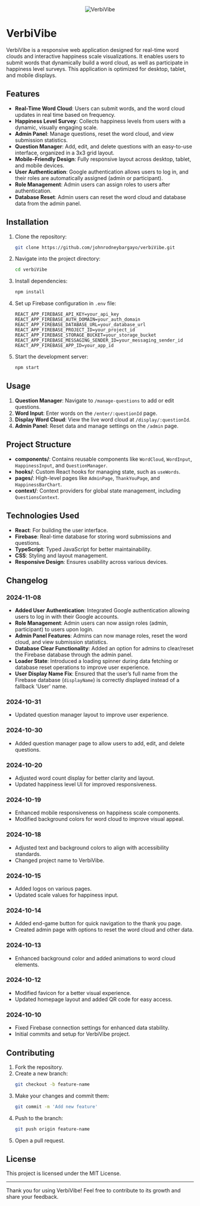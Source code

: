 <div style="display: flex; justify-content: center; align-items: center;">
  <img src="https://github.com/user-attachments/assets/d8ea19e1-c949-4e48-b88b-17712eb940bc" alt="VerbiVibe" />
</div>

# VerbiVibe

VerbiVibe is a responsive web application designed for real-time word clouds and interactive happiness scale visualizations. It enables users to submit words that dynamically build a word cloud, as well as participate in happiness level surveys. This application is optimized for desktop, tablet, and mobile displays.

## Features

- **Real-Time Word Cloud**: Users can submit words, and the word cloud updates in real time based on frequency.
- **Happiness Level Survey**: Collects happiness levels from users with a dynamic, visually engaging scale.
- **Admin Panel**: Manage questions, reset the word cloud, and view submission statistics.
- **Question Manager**: Add, edit, and delete questions with an easy-to-use interface, organized in a 3x3 grid layout.
- **Mobile-Friendly Design**: Fully responsive layout across desktop, tablet, and mobile devices.
- **User Authentication**: Google authentication allows users to log in, and their roles are automatically assigned (admin or participant).
- **Role Management**: Admin users can assign roles to users after authentication.
- **Database Reset**: Admin users can reset the word cloud and database data from the admin panel.

## Installation

1. Clone the repository:
    ```bash
    git clone https://github.com/johnrodneybargayo/verbiVibe.git
    ```
2. Navigate into the project directory:
    ```bash
    cd verbiVibe
    ```
3. Install dependencies:
    ```bash
    npm install
    ```
4. Set up Firebase configuration in `.env` file:
    ```plaintext
    REACT_APP_FIREBASE_API_KEY=your_api_key
    REACT_APP_FIREBASE_AUTH_DOMAIN=your_auth_domain
    REACT_APP_FIREBASE_DATABASE_URL=your_database_url
    REACT_APP_FIREBASE_PROJECT_ID=your_project_id
    REACT_APP_FIREBASE_STORAGE_BUCKET=your_storage_bucket
    REACT_APP_FIREBASE_MESSAGING_SENDER_ID=your_messaging_sender_id
    REACT_APP_FIREBASE_APP_ID=your_app_id
    ```
5. Start the development server:
    ```bash
    npm start
    ```

## Usage

1. **Question Manager**: Navigate to `/manage-questions` to add or edit questions.
2. **Word Input**: Enter words on the `/enter/:questionId` page.
3. **Display Word Cloud**: View the live word cloud at `/display/:questionId`.
4. **Admin Panel**: Reset data and manage settings on the `/admin` page.

## Project Structure

- **components/**: Contains reusable components like `WordCloud`, `WordInput`, `HappinessInput`, and `QuestionManager`.
- **hooks/**: Custom React hooks for managing state, such as `useWords`.
- **pages/**: High-level pages like `AdminPage`, `ThankYouPage`, and `HappinessBarChart`.
- **context/**: Context providers for global state management, including `QuestionsContext`.

## Technologies Used

- **React**: For building the user interface.
- **Firebase**: Real-time database for storing word submissions and questions.
- **TypeScript**: Typed JavaScript for better maintainability.
- **CSS**: Styling and layout management.
- **Responsive Design**: Ensures usability across various devices.

## Changelog

### 2024-11-08
- **Added User Authentication**: Integrated Google authentication allowing users to log in with their Google accounts.
- **Role Management**: Admin users can now assign roles (admin, participant) to users upon login.
- **Admin Panel Features**: Admins can now manage roles, reset the word cloud, and view submission statistics.
- **Database Clear Functionality**: Added an option for admins to clear/reset the Firebase database through the admin panel.
- **Loader State**: Introduced a loading spinner during data fetching or database reset operations to improve user experience.
- **User Display Name Fix**: Ensured that the user’s full name from the Firebase database (`displayName`) is correctly displayed instead of a fallback 'User' name.

### 2024-10-31
- Updated question manager layout to improve user experience.

### 2024-10-30
- Added question manager page to allow users to add, edit, and delete questions.

### 2024-10-20
- Adjusted word count display for better clarity and layout.
- Updated happiness level UI for improved responsiveness.

### 2024-10-19
- Enhanced mobile responsiveness on happiness scale components.
- Modified background colors for word cloud to improve visual appeal.

### 2024-10-18
- Adjusted text and background colors to align with accessibility standards.
- Changed project name to VerbiVibe.

### 2024-10-15
- Added logos on various pages.
- Updated scale values for happiness input.

### 2024-10-14
- Added end-game button for quick navigation to the thank you page.
- Created admin page with options to reset the word cloud and other data.

### 2024-10-13
- Enhanced background color and added animations to word cloud elements.

### 2024-10-12
- Modified favicon for a better visual experience.
- Updated homepage layout and added QR code for easy access.

### 2024-10-10
- Fixed Firebase connection settings for enhanced data stability.
- Initial commits and setup for VerbiVibe project.

## Contributing

1. Fork the repository.
2. Create a new branch:
    ```bash
    git checkout -b feature-name
    ```
3. Make your changes and commit them:
    ```bash
    git commit -m 'Add new feature'
    ```
4. Push to the branch:
    ```bash
    git push origin feature-name
    ```
5. Open a pull request.

## License

This project is licensed under the MIT License.

---

Thank you for using VerbiVibe! Feel free to contribute to its growth and share your feedback.
